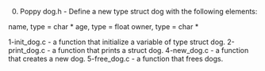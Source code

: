0. Poppy
dog.h - Define a new type struct dog with the following elements:

name, type = char *
age, type = float
owner, type = char *

1-init_dog.c - a function that initialize a variable of type struct dog.
2-print_dog.c - a function that prints a struct dog.
4-new_dog.c - a function that creates a new dog.
5-free_dog.c - a function that frees dogs.
